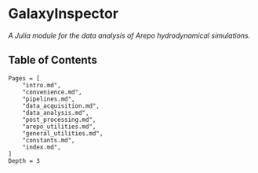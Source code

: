 # GalaxyInspector

*A Julia module for the data analysis of Arepo hydrodynamical simulations.*

## Table of Contents

```@contents
Pages = [
    "intro.md",
    "convenience.md",
    "pipelines.md",
    "data_acquisition.md",
    "data_analysis.md",
    "post_processing.md",
    "arepo_utilities.md",
    "general_utilities.md",
    "constants.md",
    "index.md",
]
Depth = 3
```
